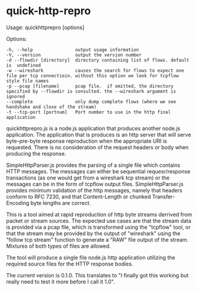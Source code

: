 # quick-http-repro

  Usage: quickhttprepro [options]

  Options:

    -h, --help                output usage information
    -V, --version             output the version number
    -d --flowdir [directory]  directory containing list of flows. default is  undefined
    -w --wireshark            causes the search for flows to expect one file per tcp connectioin. without this option we look for tcpflow style file names
    -p --pcap [filename]      pcap file.  if omitted, the directory specified by --flowdir is consulted. the --wireshark argument is ignored
    --complete                only dump complete flows (where we see handshake and close of the stream)
    -t --tcp-port [portnum]   Port number to use in the http final application

quickhttprepro.js is a node.js application that produces another node.js application.  The application that is produces is an http server that will serve byte-pre-byte response reproduction when the appropriate URI is requested.  There is no consideration of the request headers  or body when producing the response.

SimpleHttpParser.js provides the parsing of a single file which contains HTTP messages. The messages can either be sequential requesr/response transactions (as one would get from a wireshark tcp stream) or the messages can be in the form of tcpflow output files.  SimpleHttpParser.js provides minimum validation of the http messages, namely that headers conform to RFC 7230, and that Content-Length or chunked Transfer-Encoding byte lengths are correct.

This is a tool aimed at rapid reproduction of http byte streams derrived from packet or stream sources. The expected use cases are that the stream data is provided via a pcap file, which is transformed using the "tcpflow" tool, or that the stream may be provided by the output of "wireshark" using the "follow tcp stream" function to generate a "RAW" file output of the stream.  Mixtures of both types of files are allowed.

The tool will produce a single file node.js http application utilizing the required source files for the HTTP response bodies.

The current version is 0.1.0.  This translates to "I finally got this working but really need to test it more before I call it 1.0".
